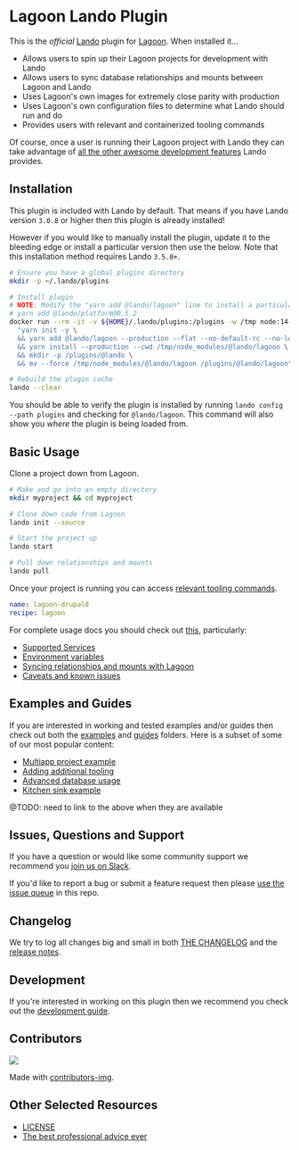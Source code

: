 # Lagoon Lando Plugin

This is the _official_ [Lando](https://lando.dev) plugin for [Lagoon](https://www.amazee.io/lagoon/). When installed it...

* Allows users to spin up their Lagoon projects for development with Lando
* Allows users to sync database relationships and mounts between Lagoon and Lando
* Uses Lagoon's own images for extremely close parity with production
* Uses Lagoon's own configuration files to determine what Lando should run and do
* Provides users with relevant and containerized tooling commands

Of course, once a user is running their Lagoon project with Lando they can take advantage of [all the other awesome development features](https://docs.lando.dev) Lando provides.

## Installation

This plugin is included with Lando by default. That means if you have Lando version `3.0.8` or higher then this plugin is already installed!

However if you would like to manually install the plugin, update it to the bleeding edge or install a particular version then use the below. Note that this installation method requires Lando `3.5.0+`.

```bash
# Ensure you have a global plugins directory
mkdir -p ~/.lando/plugins

# Install plugin
# NOTE: Modify the "yarn add @lando/lagoon" line to install a particular version eg
# yarn add @lando/platform@0.5.2
docker run --rm -it -v ${HOME}/.lando/plugins:/plugins -w /tmp node:14-alpine sh -c \
  "yarn init -y \
  && yarn add @lando/lagoon --production --flat --no-default-rc --no-lockfile --link-duplicates \
  && yarn install --production --cwd /tmp/node_modules/@lando/lagoon \
  && mkdir -p /plugins/@lando \
  && mv --force /tmp/node_modules/@lando/lagoon /plugins/@lando/lagoon"

# Rebuild the plugin cache
lando --clear
```

You should be able to verify the plugin is installed by running `lando config --path plugins` and checking for `@lando/lagoon`. This command will also show you _where_ the plugin is being loaded from.

## Basic Usage

Clone a project down from Lagoon.

```bash
# Make and go into an empty directory
mkdir myproject && cd myproject

# Clone down code from Lagoon
lando init --source

# Start the project up
lando start

# Pull down relationships and mounts
lando pull
```

Once your project is running you can access [relevant tooling commands](https://github.com/lando/lagoon/blob/main/docs/usage.md#application-tooling).


```yaml
name: lagoon-drupal8
recipe: lagoon
```

For complete usage docs you should check out [this](https://github.com/lando/lagoon/blob/main/docs/usage.md), particularly:

* [Supported Services](https://github.com/lando/lagoon/blob/main/docs/usage.md#services-yaml)
* [Environment variables](https://github.com/lando/lagoon/blob/main/docs/usage.md#environment)
* [Syncing relationships and mounts with Lagoon](https://github.com/lando/lagoon/blob/main/docs/usage.md#pulling-and-pushing-relationships-and-mounts)
* [Caveats and known issues](https://github.com/lando/lagoon/blob/main/docs/usage.md#caveats-and-known-issues)

## Examples and Guides

If you are interested in working and tested examples and/or guides then check out both the [examples](https://github.com/lando/lagoon/tree/main/examples) and [guides](https://github.com/lando/lagoon/tree/main/guides) folders. Here is a subset of some of our most popular content:

* [Multiapp project example]()
* [Adding additional tooling]()
* [Advanced database usage]()
* [Kitchen sink example]()

@TODO: need to link to the above when they are available

## Issues, Questions and Support

If you have a question or would like some community support we recommend you [join us on Slack](https://launchpass.com/devwithlando).

If you'd like to report a bug or submit a feature request then please [use the issue queue](https://github.com/lando/lagoon/issues/new/choose) in this repo.

## Changelog

We try to log all changes big and small in both [THE CHANGELOG](https://github.com/lando/lagoon/blob/main/CHANGELOG.md) and the [release notes](https://github.com/lando/lagoon/releases).

## Development

If you're interested in working on this plugin then we recommend you check out the [development guide](https://github.com/lando/lagoon/blob/main/docs/development.md).

## Contributors

<a href="https://github.com/lando/lagoon/graphs/contributors">
  <img src="https://contrib.rocks/image?repo=lando/lagoon" />
</a>

Made with [contributors-img](https://contrib.rocks).

## Other Selected Resources

* [LICENSE](https://github.com/lando/lagoon/blob/main/LICENSE.md)
* [The best professional advice ever](https://www.youtube.com/watch?v=tkBVDh7my9Q)

